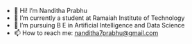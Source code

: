 - 👋 Hi! I’m Nanditha Prabhu
- 🌱 I’m currently a student at Ramaiah Institute of Technology
- 👀 I’m pursuing B E in Artificial Intelligence and Data Science
- 📫 How to reach me: nanditha7prabhu@gmail.com

<!---
Nanditha-Prabhu/Nanditha-Prabhu is a ✨ special ✨ repository because its `README.md` (this file) appears on your GitHub profile.
You can click the Preview link to take a look at your changes.
--->
